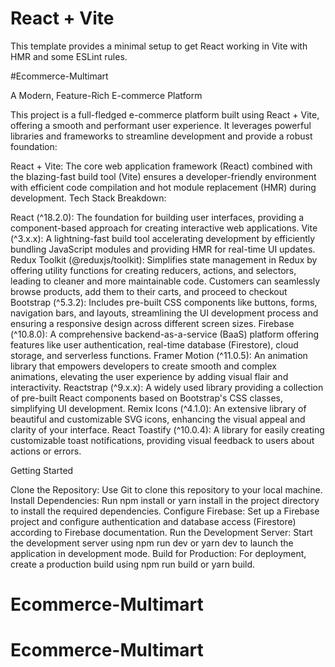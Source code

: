 # React + Vite

This template provides a minimal setup to get React working in Vite with HMR and some ESLint rules.

#Ecommerce-Multimart

A Modern, Feature-Rich E-commerce Platform

This project is a full-fledged e-commerce platform built using React + Vite, offering a smooth and performant user experience. It leverages powerful libraries and frameworks to streamline development and provide a robust foundation:

React + Vite: The core web application framework (React) combined with the blazing-fast build tool (Vite) ensures a developer-friendly environment with efficient code compilation and hot module replacement (HMR) during development.
Tech Stack Breakdown:

React (^18.2.0): The foundation for building user interfaces, providing a component-based approach for creating interactive web applications.
Vite (^3.x.x): A lightning-fast build tool accelerating development by efficiently bundling JavaScript modules and providing HMR for real-time UI updates.
Redux Toolkit (@reduxjs/toolkit): Simplifies state management in Redux by offering utility functions for creating reducers, actions, and selectors, leading to cleaner and more maintainable code.
Customers can seamlessly browse products, add them to their carts, and proceed to checkout 
Bootstrap (^5.3.2): Includes pre-built CSS components like buttons, forms, navigation bars, and layouts, streamlining the UI development process and ensuring a responsive design across different screen sizes.
Firebase (^10.8.0): A comprehensive backend-as-a-service (BaaS) platform offering features like user authentication, real-time database (Firestore), cloud storage, and serverless functions.
Framer Motion (^11.0.5): An animation library that empowers developers to create smooth and complex animations, elevating the user experience by adding visual flair and interactivity.
Reactstrap (^9.x.x): A widely used library providing a collection of pre-built React components based on Bootstrap's CSS classes, simplifying UI development.
Remix Icons (^4.1.0): An extensive library of beautiful and customizable SVG icons, enhancing the visual appeal and clarity of your interface.
React Toastify (^10.0.4): A library for easily creating customizable toast notifications, providing visual feedback to users about actions or errors.


Getting Started

Clone the Repository: Use Git to clone this repository to your local machine.
Install Dependencies: Run npm install or yarn install in the project directory to install the required dependencies.
Configure Firebase: Set up a Firebase project and configure authentication and database access (Firestore) according to Firebase documentation.
Run the Development Server: Start the development server using npm run dev or yarn dev to launch the application in development mode.
Build for Production: For deployment, create a production build using npm run build or yarn build.
# Ecommerce-Multimart
# Ecommerce-Multimart
